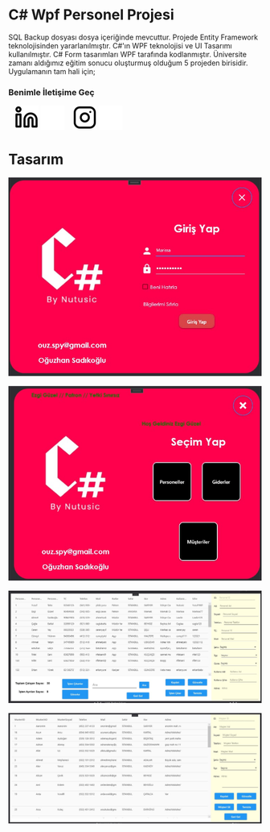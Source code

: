 # C# Wpf Personel Projesi
 SQL Backup dosyası dosya içeriğinde mevcuttur. 
 Projede Entity Framework teknolojisinden yararlanılmıştır. C#'ın WPF teknolojisi ve UI Tasarımı kullanılmıştır.
 C# Form tasarımları WPF tarafında kodlanmıştır. Üniversite zamanı aldığımız eğitim sonucu oluşturmuş olduğum 5 projeden birisidir. 
 Uygulamanın tam hali için;

 ### Benimle İletişime Geç


&nbsp;&nbsp;
[![website](./img/linkedin-light.svg)](https://www.linkedin.com/in/oguzhansadikoglu/#gh-light-mode-only)
[![website](./img/linkedin-dark.svg)](https://www.linkedin.com/in/oguzhansadikoglu/#gh-dark-mode-only)
&nbsp;&nbsp;
[![website](./img/instagram-light.svg)](https://www.instagram.com/ouz.spy#gh-light-mode-only)
[![website](./img/instagram-dark.svg)](https://www.instagram.com/ouz.spy#gh-dark-mode-only)


# Tasarım 

![Test Image 2](./img/Screenshot_1.jpg)
&nbsp;&nbsp;
![Test Image 2](./img/Screenshot_2.jpg)
&nbsp;&nbsp;
![Test Image 2](./img/Screenshot_3.jpg)
&nbsp;&nbsp;
![Test Image 2](./img/Screenshot_4.jpg)

